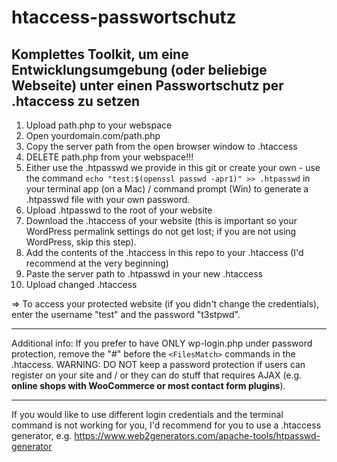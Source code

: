 # htaccess-passwortschutz
## Komplettes Toolkit, um eine Entwicklungsumgebung (oder beliebige Webseite) unter einen Passwortschutz per .htaccess zu setzen

1. Upload path.php to your webspace
2. Open yourdomain.com/path.php
3. Copy the server path from the open browser window to .htaccess
4. DELETE path.php from your webspace!!!
5. Either use the .htpasswd we provide in this git or create your own - use the command `echo "test:$(openssl passwd -apr1)" >> .htpasswd` in your terminal app (on a Mac) / command prompt (Win) to generate a .htpasswd file with your own password.
6. Upload .htpasswd to the root of your website
7. Download the .htaccess of your website (this is important so your WordPress permalink settings do not get lost; if you are not using WordPress, skip this step).
8. Add the contents of the .htaccess in this repo to your .htaccess (I'd recommend at the very beginning)
9. Paste the server path to .htpasswd in your new .htaccess
10. Upload changed .htaccess

=> To access your protected website (if you didn't change the credentials), enter the username "test" and the password "t3stpwd".

---
Additional info:
If you prefer to have ONLY wp-login.php under password protection, remove the "#" before the ``<FilesMatch>`` commands in the .htaccess. 
WARNING: DO NOT keep a password protection if users can register on your site and / or they can do stuff that requires AJAX (e.g. **online shops with WooCommerce or most contact form plugins**).

---

If you would like to use different login credentials and the terminal command is not working for you, I'd recommend for you to use a .htaccess generator, e.g. https://www.web2generators.com/apache-tools/htpasswd-generator
